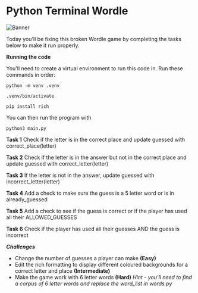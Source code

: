 # Python Terminal Wordle
![Banner](https://img.youtube.com/vi/-Mzsvg7IrME/0.jpg)

Today you'll be fixing this broken Wordle game by completing the tasks below to make it run properly.

**Running the code**

  

You'll need to create a virtual environment to run this code in. Run these commands in order:

  

    python -m venv .venv
    
    .venv/bin/activate
    
    pip install rich

  

You can then run the program with

  

    python3 main.py


**Task 1**
Check if the letter is in the correct place and update guessed with correct_place(letter)

**Task 2**
Check if the letter is in the answer but not in the correct place and update guessed with correct_letter(letter)

**Task 3**
If the letter is not in the answer, update guessed with incorrect_letter(letter)

 **Task 4**
Add a check to make sure the guess is a 5 letter word or is in already_guessed

**Task 5**
Add a check to see if the guess is correct or if the player has used all their ALLOWED_GUESSES

**Task 6**
Check if the player has used all their guesses AND the guess is incorrect

***Challenges***

 - Change the number of guesses a player can make **(Easy)**
 - Edit the rich formatting to display different coloured backgrounds for a correct letter and place **(Intermediate)**
 - Make the game work with 6 letter words **(Hard)**
 *Hint - you'll need to find a corpus of 6 letter words and replace the word_list in words.py*

